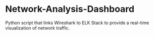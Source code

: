 # Network-Analysis-Dashboard
Python script that links Wireshark to ELK Stack to provide a real-time visualization of network traffic.
